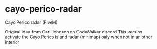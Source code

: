 # cayo-perico-radar
Cayo Perico radar (FiveM)

Original idea from Carl Johnson on CodeWalker discord
This version activate the Cayo Perico island radar (minimap) only when not in an other interior
